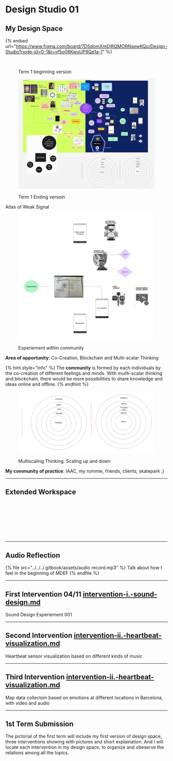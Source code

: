 # Design Studio 01

## My Design Space

{% embed url="https://www.figma.com/board/7DSdomXmDjRQMORNsewKQo/Design-Studio?node-id=0-1&t=yf5o08KwuUP9Qe1a-1" %}



<figure><img src="../../../.gitbook/assets/Untitled.jpg" alt=""><figcaption><p>Term 1 beginning version</p></figcaption></figure>

<figure><img src="../../../.gitbook/assets/微信图片_20241222230856.jpg" alt=""><figcaption><p>Term 1 Ending versoin</p></figcaption></figure>

Atlas of Weak Signal

<figure><img src="../../../.gitbook/assets/Untitled (1).jpg" alt=""><figcaption><p>Experiement within community </p></figcaption></figure>

**Area of opportunity**: Co-Creation, Blockchain and Multi-scalar Thinking &#x20;

{% hint style="info" %}
The **community** is formed by each individuals by the co-creation of different feelings and minds. With muilti-scalar thinking and blockchain, there would be more possibilities to share knowledge and ideas online and offline.
{% endhint %}



<figure><img src="../../../.gitbook/assets/Untitled (3).jpg" alt=""><figcaption><p>Multiscaling Thinking: Scaling up and down</p></figcaption></figure>

**My community of practice**: IAAC, my rommie, friends, clients, skatepark ;)

***

## Extended Workspace

<figure><img src="../../../.gitbook/assets/微信图片_20241222235505.jpg" alt=""><figcaption></figcaption></figure>

<figure><img src="../../../.gitbook/assets/微信图片_20241222235523.jpg" alt=""><figcaption></figcaption></figure>

<figure><img src="../../../.gitbook/assets/微信图片_20241222235528.jpg" alt=""><figcaption></figcaption></figure>

<figure><img src="../../../.gitbook/assets/微信图片_20241222235538.jpg" alt=""><figcaption></figcaption></figure>

***

## Audio Reflection&#x20;

{% file src="../../../.gitbook/assets/audio record.mp3" %}
Talk about how I feel in the beginning of MDEF
{% endfile %}



***

## First Intervention 04/11 [intervention-i.-sound-design.md](intervention-i.-sound-design.md "mention")

Sound Design Experiement 001

***

## Second Intervention [intervention-ii.-heartbeat-visualization.md](intervention-ii.-heartbeat-visualization.md "mention")

Heartbeat sensor visualization based on different kinds of music

***

## Third Intervention [intervention-ii.-heartbeat-visualization.md](intervention-ii.-heartbeat-visualization.md "mention")

Map data collectoin based on emotions at different locations in Barcelona, with video and audio

***

## 1st Term Submission

The pictorial of the first term will include my first version of design space, three interventions showing with pictures and short explaination. And I will locate each intervention in my design space, to organize  and obeserve the relations among all the topics.&#x20;





